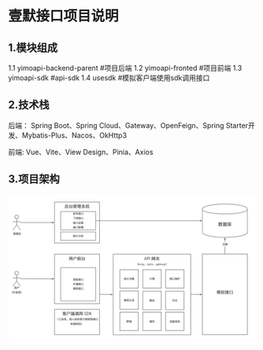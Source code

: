 # 壹默接口项目说明
## 1.模块组成
1.1 yimoapi-backend-parent #项目后端
1.2 yimoapi-fronted #项目前端
1.3 yimoapi-sdk #api-sdk
1.4 usesdk #模拟客户端使用sdk调用接口
## 2.技术栈
后端：
Spring Boot、Spring Cloud、Gateway、OpenFeign、Spring Starter开发、Mybatis-Plus、Nacos、OkHttp3

前端:
Vue、Vite、View Design、Pinia、Axios

## 3.项目架构

![](./img/framework.png)